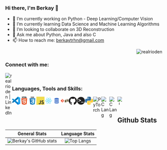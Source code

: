 


<div>
<div align="left">
 
### Hi there, I'm Berkay 👋

- 🔭 I’m currently working on Python - Deep Learning/Computer Vision
- 🌱 I’m currently learning Data Science and Machine Learning Algorithms 
- 👯 I’m looking to collaborate on 3D Reconstruction
- 💬 Ask me about Python, Java and also C
- 📫 How to reach me: berkaytrhn@gmail.com

 <div align="right">
<img alt="realrioden" width="200px" src="https://media1.tenor.com/images/9d494528243a17b01c239436d843f8b7/tenor.gif?itemid=7941059">
 </div>
 
 </div>
 
 
 
</div>

<!--
### Spotify Playing 🎧

[<img src="https://now-playing-codestackr.vercel.app/api/spotify-playing" alt="codeSTACKr Spotify Playing" width="350" />](https://open.spotify.com/user/swyqyimdc12jajde4vpwd2x1b)
-->
### Connect with me:

[<img align="left" alt="realrioden | LinkedIn" color= "white" width="22px" src="https://image.similarpng.com/very-thumbnail/2020/07/Linkedin-logo-on-transparent--background-PNG.png" />][linkedin]

<br />

### Languages, Tools and Skills:
<a href="https://code.visualstudio.com">
<img align="left" alt="Visual Studio Code" width="26px" src="https://raw.githubusercontent.com/github/explore/80688e429a7d4ef2fca1e82350fe8e3517d3494d/topics/visual-studio-code/visual-studio-code.png" />
</a>
<a href="https://developer.mozilla.org/en-US/docs/Glossary/HTML5">
  <img align="left" alt="HTML5" width="26px" src="https://raw.githubusercontent.com/github/explore/80688e429a7d4ef2fca1e82350fe8e3517d3494d/topics/html/html.png" />
</a>
<a href="https://www.w3.org/TR/2001/WD-css3-roadmap-20010523/">
<img align="left" alt="CSS3" width="26px" src="https://raw.githubusercontent.com/github/explore/80688e429a7d4ef2fca1e82350fe8e3517d3494d/topics/css/css.png" />
</a>
<a href="https://developer.mozilla.org/en-US/docs/Web/JavaScript?retiredLocale=tr">
<img align="left" alt="JavaScript"width="26px"src="https://raw.githubusercontent.com/github/explore/80688e429a7d4ef2fca1e82350fe8e3517d3494d/topics/javascript/javascript.png"/>
</a>
<a href="https://reactjs.org">
<img align="left" alt="React" width="26px" src="https://raw.githubusercontent.com/github/explore/80688e429a7d4ef2fca1e82350fe8e3517d3494d/topics/react/react.png" />
</a>
<a href="https://www.w3schools.com/sql/">
<img align="left" alt="SQL" width="26px" src="https://raw.githubusercontent.com/github/explore/80688e429a7d4ef2fca1e82350fe8e3517d3494d/topics/sql/sql.png" />
</a>
<a href="https://git-scm.com/docs/gittutorial">
<img align="left" alt="Git" width="26px" src="https://raw.githubusercontent.com/github/explore/80688e429a7d4ef2fca1e82350fe8e3517d3494d/topics/git/git.png" />
</a>
<a href="https://github.com">
<img align="left" alt="GitHub" width="26px" src="https://raw.githubusercontent.com/github/explore/78df643247d429f6cc873026c0622819ad797942/topics/github/github.png" />
</a>
<a href="https://www.freecodecamp.org/news/the-linux-commands-handbook/">
<img align="left" alt="Terminal" width="26px" src="https://raw.githubusercontent.com/github/explore/80688e429a7d4ef2fca1e82350fe8e3517d3494d/topics/terminal/terminal.png" />
</a>
</a>
<a href="https://docs.python.org/3/">
<img align="left" alt="Python" width="26px" src="https://raw.githubusercontent.com/docker-library/docs/01c12653951b2fe592c1f93a13b4e289ada0e3a1/python/logo.png" />
</a>
<a href="https://pytorch.org/docs/stable/index.html">
<img align="left" alt="PyTorch" width="26px" src="https://pytorch.org/assets/images/pytorch-logo.png" />
</a>
<a href="https://devdocs.io/c/">
<img align="left" alt="C Lang" width="26px" src="https://upload.wikimedia.org/wikipedia/commons/thumb/1/18/C_Programming_Language.svg/1200px-C_Programming_Language.svg.png" />
</a>
<a href="https://scikit-learn.org/0.21/documentation.html">
<img align="left" alt="C Lang" width="26px" src="https://ih1.redbubble.net/image.193727600.0984/st,small,507x507-pad,600x600,f8f8f8.u8.jpg" />
</a>
<a href="https://docs.oracle.com/en/java/">
<img align="left" alt="Java" width="15px" height="26px" src="https://upload.wikimedia.org/wikipedia/tr/thumb/2/2e/Java_Logo.svg/1200px-Java_Logo.svg.png" />
</a>



<br />
<br />



[linkedin]: https://linkedin.com/in/BerkayEmreTurhan



## Github Stats
General Stats             |  Language Stats
:-------------------------:|:-------------------------:
![Berkay's GitHub stats](https://github-readme-stats.vercel.app/api?username=berkaytrhn&show_icons=true&theme=dark)  |  ![Top Langs](https://github-readme-stats.vercel.app/api/top-langs/?username=berkaytrhn&theme=dark&layout=compact)



<!--[![Top Langs](https://github-readme-stats.vercel.app/api/top-langs/?username=berkaytrhn)]

[![Top Langs](https://github-readme-stats.vercel.app/api/top-langs/?username=berkaytrhn&exclude_repo=github-readme-stats,berkaytrhn.github.io)]

[![Top Langs](https://github-readme-stats.vercel.app/api/top-langs/?username=berkaytrhn&hide=javascript,html)]

[![Top Langs](https://github-readme-stats.vercel.app/api/top-langs/?username=berkaytrhn&langs_count=8)]
-->






